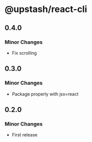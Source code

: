 # @upstash/react-cli

## 0.4.0

### Minor Changes

- Fix scrolling

## 0.3.0

### Minor Changes

- Package properly with jsx=react

## 0.2.0

### Minor Changes

- First release
